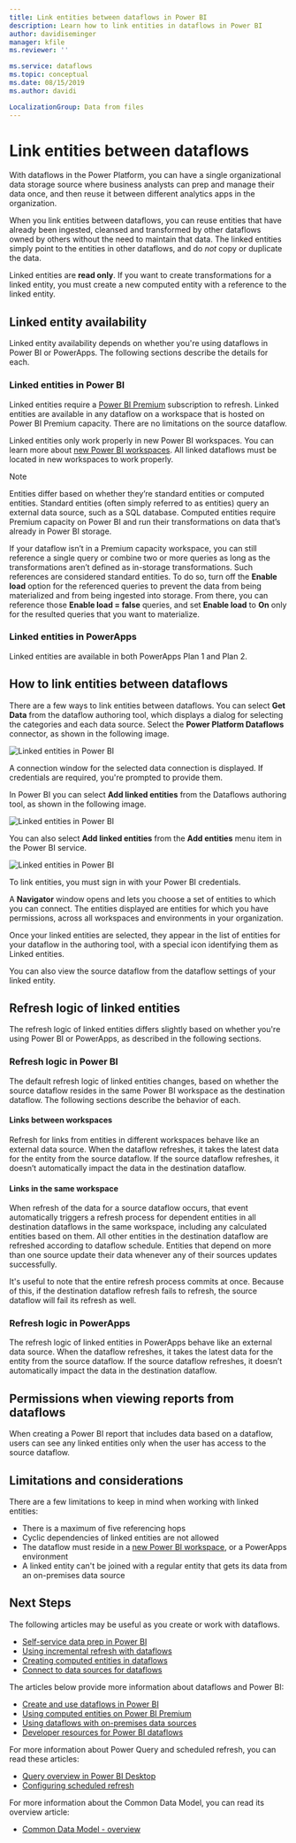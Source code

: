 ```yaml
---
title: Link entities between dataflows in Power BI
description: Learn how to link entities in dataflows in Power BI
author: davidiseminger
manager: kfile
ms.reviewer: ''

ms.service: dataflows
ms.topic: conceptual
ms.date: 08/15/2019
ms.author: davidi

LocalizationGroup: Data from files
---
```

# Link entities between dataflows

With dataflows in the Power Platform, you can have a single organizational data storage source where business analysts can prep and manage their data once, and then reuse it between different analytics apps in the organization. 

When you link entities between dataflows, you can reuse entities that have already been ingested, cleansed and transformed by other dataflows owned by others without the need to maintain that data. The linked entities simply point to the entities in other dataflows, and do *not* copy or duplicate the data.

Linked entities are **read only**. If you want to create transformations for a linked entity, you must create a new computed entity with a reference to the linked entity.

## Linked entity availability

Linked entity availability depends on whether you're using dataflows in Power BI or PowerApps. The following sections describe the details for each.

### Linked entities in Power BI

Linked entities require a [Power BI Premium](https://docs.microsoft.com/power-bi/service-premium-what-is) subscription to refresh. Linked entities are available in any dataflow on a workspace that is hosted on Power BI Premium capacity. There are no limitations on the source dataflow.

Linked entities only work properly in new Power BI workspaces. You can learn more about [new Power BI workspaces](https://docs.microsoft.com/power-bi/service-create-the-new-workspaces). All linked dataflows must be located in new workspaces to work properly.

> [!NOTE]
> Entities differ based on whether they’re standard entities or computed entities. Standard entities (often simply referred to as entities) query an external data source, such as a SQL database. Computed entities require Premium capacity on Power BI and run their transformations on data that’s already in Power BI storage. 
>
>If your dataflow isn’t in a Premium capacity workspace, you can still reference a single query or combine two or more queries as long as the transformations aren’t defined as in-storage transformations. Such references are considered standard entities. To do so, turn off the **Enable load** option for the referenced queries to prevent the data from being materialized and from being ingested into storage. From there, you can reference those **Enable load = false** queries, and set **Enable load** to **On** only for the resulted queries that you want to materialize.

### Linked entities in PowerApps

Linked entities are available in both PowerApps Plan 1 and Plan 2.

## How to link entities between dataflows

There are a few ways to link entities between dataflows. You can select **Get Data** from the dataflow authoring tool, which displays a dialog for selecting the categories and each data source. Select the **Power Platform Dataflows** connector, as shown in the following image. 

![Linked entities in Power BI](media/dataflows-linked-entities/linked-entities-03.png)

A connection window for the selected data connection is displayed. If credentials are required, you're prompted to provide them. 

In Power BI you can select **Add linked entities** from the Dataflows authoring tool, as shown in the following image. 

![Linked entities in Power BI](media/dataflows-linked-entities/linked-entities-00.png)

You can also select **Add linked entities** from the **Add entities** menu item in the Power BI service.

![Linked entities in Power BI](media/dataflows-linked-entities/linked-entities-01.png)

To link entities, you must sign in with your Power BI credentials.

A **Navigator** window opens and lets you choose a set of entities to which you can connect. The entities displayed are entities for which you have permissions, across all workspaces and environments in your organization. 

Once your linked entities are selected, they appear in the list of entities for your dataflow in the authoring tool, with a special icon identifying them as Linked entities.

You can also view the source dataflow from the dataflow settings of your linked entity.

## Refresh logic of linked entities

The refresh logic of linked entities differs slightly based on whether you're using Power BI or PowerApps, as described in the following sections.

### Refresh logic in Power BI

The default refresh logic of linked entities changes, based on whether the source dataflow resides in the same Power BI workspace as the destination dataflow. The following sections describe the behavior of each.

#### Links between workspaces

Refresh for links from entities in different workspaces behave like an external data source. When the dataflow refreshes, it takes the latest data for the entity from the source dataflow. If the source dataflow refreshes, it doesn’t automatically impact the data in the destination dataflow.

#### Links in the same workspace

When refresh of the data for a source dataflow occurs, that event automatically triggers a refresh process for dependent entities in all destination dataflows in the same workspace, including any calculated entities based on them. All other entities in the destination dataflow are refreshed according to dataflow schedule. Entities that depend on more than one source update their data whenever any of their sources updates successfully.

It's useful to note that the entire refresh process commits at once. Because of this, if the destination dataflow refresh fails to refresh, the source dataflow will fail its refresh as well.

### Refresh logic in PowerApps

The refresh logic of linked entities in PowerApps behave like an external data source. When the dataflow refreshes, it takes the latest data for the entity from the source dataflow. If the source dataflow refreshes, it doesn’t automatically impact the data in the destination dataflow.

## Permissions when viewing reports from dataflows

When creating a Power BI report that includes data based on a dataflow, users can see any linked entities only when the user has access to the source dataflow.

## Limitations and considerations

There are a few limitations to keep in mind when working with linked entities:

* There is a maximum of five referencing hops
* Cyclic dependencies of linked entities are not allowed
* The dataflow must reside in a [new Power BI workspace](https://docs.microsoft.com/power-bi/service-create-the-new-workspaces), or a PowerApps environment
* A linked entity can't be joined with a regular entity that gets its data from an on-premises data source


## Next Steps

The following articles may be useful as you create or work with dataflows. 

* [Self-service data prep in Power BI](dataflows-integration-overview.md)
* [Using incremental refresh with dataflows](dataflows-incremental-refresh.md)
* [Creating computed entities in dataflows](dataflows-computed-entities.md)
* [Connect to data sources for dataflows](dataflows-data-sources.md)

The articles below provide more information about dataflows and Power BI:

* [Create and use dataflows in Power BI](https://docs.microsoft.com/power-bi/service-dataflows-create-use)
* [Using computed entities on Power BI Premium](dataflows-computed-entities.md)
* [Using dataflows with on-premises data sources](https://docs.microsoft.com/power-bi/service-dataflows-on-premises-gateways)
* [Developer resources for Power BI dataflows](https://docs.microsoft.com/power-bi/service-dataflows-developer-resources)

For more information about Power Query and scheduled refresh, you can read these articles:
* [Query overview in Power BI Desktop](https://docs.microsoft.com/power-bi/desktop-query-overview)
* [Configuring scheduled refresh](https://docs.microsoft.com/power-bi/refresh-scheduled-refresh)

For more information about the Common Data Model, you can read its overview article:
* [Common Data Model - overview ](https://docs.microsoft.com/powerapps/common-data-model/overview)

